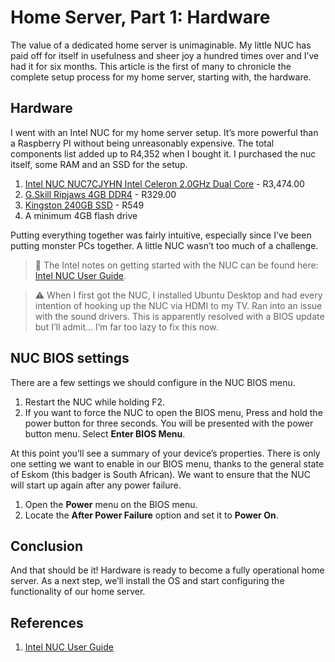 # Home Server, Part 1: Hardware

The value of a dedicated home server is unimaginable. My little NUC has paid off for itself in usefulness and sheer joy a hundred times over and I’ve had it for six months. This article is the first of many to chronicle the complete setup process for my home server, starting with, the hardware.

<!-- Table of Contents -->

## Hardware

I went with an Intel NUC for my home server setup. It’s more powerful than a Raspberry PI without being unreasonably expensive. The total components list added up to R4,352 when I bought it. I purchased the nuc itself, some RAM and an SSD for the setup.

1. [Intel NUC NUC7CJYHN Intel Celeron 2.0GHz Dual Core](https://www.wootware.co.za/intel-boxnuc7cjyhn2-nuc-nuc7cjyhn-intel-celeron-2-0ghz-dual-core-intel-uhd-600-graphics-2x-ddr4-so-dimm-mini-pc-ram-hdd-os-not-included.html) - R3,474.00
2. [G.Skill Ripjaws 4GB DDR4](https://www.wootware.co.za/g-skill-f4-2400c16s-4grs-ripjaws-so-dimm-4gb-1x4gb-ddr4-2400mhz-cl16-1-2v-notebook-memory.html) - R329.00
3. [Kingston 240GB SSD](https://www.takealot.com/kingston-240gb-a400-sata3-2-5-ssd/PLID46618461) - R549
4. A minimum 4GB flash drive

Putting everything together was fairly intuitive, especially since I’ve been putting monster PCs together. A little NUC wasn’t too much of a challenge.

> 📝 The Intel notes on getting started with the NUC can be found here: [Intel NUC User Guide](https://www.intel.com/content/dam/support/us/en/documents/intel-nuc/NUC7xJYHN_UserGuide.pdf).

<!-- needs something here -->

> ⚠️ When I first got the NUC, I installed Ubuntu Desktop and had every intention of hooking up the NUC via HDMI to my TV. Ran into an issue with the sound drivers. This is apparently resolved with a BIOS update but I’ll admit… I’m far too lazy to fix this now.

## NUC BIOS settings

There are a few settings we should configure in the NUC BIOS menu.

1. Restart the NUC while holding F2.
2. If you want to force the NUC to open the BIOS menu, Press and hold the power button for three seconds. You will be presented with the power button menu. Select **Enter BIOS Menu**.

At this point you’ll see a summary of your device’s properties. There is only one setting we want to enable in our BIOS menu, thanks to the general state of Eskom (this badger is South African). We want to ensure that the NUC will start up again after any power failure.

1. Open the **Power** menu on the BIOS menu.
2. Locate the **After Power Failure** option and set it to **Power On**.

## Conclusion

And that should be it! Hardware is ready to become a fully operational home server. As a next step, we’ll install the OS and start configuring the functionality of our home server.

<!-- Next Article -->

## References

1. [Intel NUC User Guide](https://www.intel.com/content/dam/support/us/en/documents/intel-nuc/NUC7xJYHN_UserGuide.pdf)
